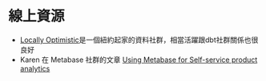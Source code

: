 # 線上資源

- [Locally Optimistic](https://locallyoptimistic.com/)是一個紐約起家的資料社群，相當活躍跟dbt社群關係也很良好
- Karen 在 Metabase 社群的文章 [Using Metabase for Self-service product analytics](https://www.metabase.com/community_posts/self-service-product-analytics)